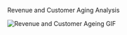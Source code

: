 Revenue and Customer Aging Analysis

![Revenue and Customer Ageing GIF](https://user-images.githubusercontent.com/86163277/145590554-a4b916d9-43ca-4349-8d55-bd5ba5ee102d.gif)
